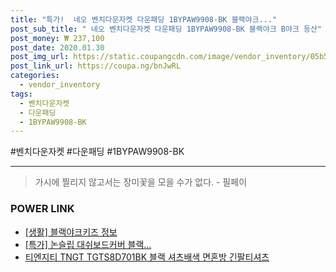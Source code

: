 ```yaml
--- 
title: "특가!  네오 벤치다운자켓 다운패딩 1BYPAW9908-BK 블랙야크..." 
post_sub_title: " 네오 벤치다운자켓 다운패딩 1BYPAW9908-BK 블랙야크 B야크 등산" 
post_money: ₩ 237,100 
post_date: 2020.01.30 
post_img_url: https://static.coupangcdn.com/image/vendor_inventory/05b5/fc10f2ce7c8f1718882ff6ffbb4bdce19e757945ed8b90d9b46b6a72d3f4.jpg 
post_link_url: https://coupa.ng/bnJwRL 
categories: 
  - vendor_inventory 
tags: 
  - 벤치다운자켓 
  - 다운패딩 
  - 1BYPAW9908-BK 
--- 
```

  #벤치다운자켓 #다운패딩 #1BYPAW9908-BK 
<hr> 

> 가시에 찔리지 않고서는 장미꽃을 모을 수가 없다. - 필페이 


### POWER LINK

* <a href="https://blog.naver.com/fasyy4321/221764314631" target="_blank"> [생활] 블랙야크키즈 정보 </a>
* <a href="https://blog.naver.com/an0733/221789359805" target="_blank">[특가] 논슬립 대쉬보드커버 블랙...</a>
* <a href="https://blog.naver.com/sakai111/221784161067" target="_blank">티엔지티 TNGT TGTS8D701BK 블랙 셔츠배색 면혼방 긴팔티셔츠</a>
